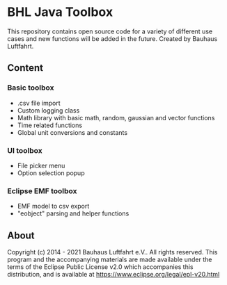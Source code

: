 # BHL Java Toolbox

This repository contains open source code for a variety of different use cases and new functions will be added in the future. Created by Bauhaus Luftfahrt.

## Content

### Basic toolbox

* .csv file import 
* Custom logging class
* Math library with basic math, random, gaussian and vector functions
* Time related functions
* Global unit conversions and constants
 
### UI toolbox

* File picker menu
* Option selection popup

### Eclipse EMF toolbox

* EMF model to csv export
* "eobject" parsing and helper functions

## About
Copyright (c) 2014 - 2021 Bauhaus Luftfahrt e.V.. All rights reserved. This program and the accompanying materials are made available under the terms of the Eclipse Public License v2.0 which accompanies this distribution, and is available at https://www.eclipse.org/legal/epl-v20.html </copyright>
